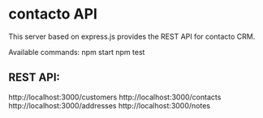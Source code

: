 # contacto API #

This server based on express.js provides the REST API for contacto CRM.

Available commands:
npm start
npm test

## REST API: ##
http://localhost:3000/customers 
http://localhost:3000/contacts
http://localhost:3000/addresses
http://localhost:3000/notes